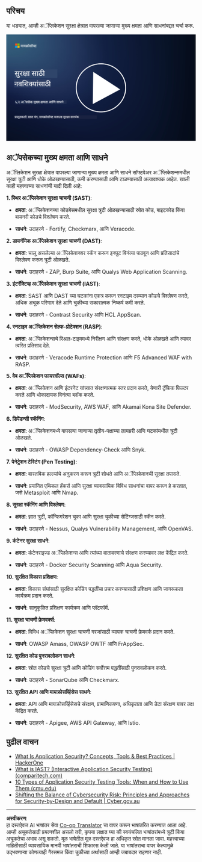 <!--
CO_OP_TRANSLATOR_METADATA:
{
  "original_hash": "790a3fa7e535ec60bb51bde13e759781",
  "translation_date": "2025-09-04T00:49:08+00:00",
  "source_file": "5.2 AppSec key capabilities.md",
  "language_code": "mr"
}
-->
## परिचय

या धड्यात, आम्ही अॅप्लिकेशन सुरक्षा क्षेत्रात वापरल्या जाणाऱ्या मुख्य क्षमता आणि साधनांबद्दल चर्चा करू.

[![व्हिडिओ पहा](../../translated_images/5-2_placeholder.35d943b10c4c6018ebe2bbdb7706a0d739ce9e54bdb35eaf2ad644d43f4cec60.mr.png)](https://learn-video.azurefd.net/vod/player?id=b562daa7-ab92-4cf4-a6dd-6b6a506edfac)

## अॅपसेकच्या मुख्य क्षमता आणि साधने

अॅप्लिकेशन सुरक्षा क्षेत्रात वापरल्या जाणाऱ्या मुख्य क्षमता आणि साधने सॉफ्टवेअर अॅप्लिकेशन्समधील सुरक्षा त्रुटी आणि धोके ओळखण्यासाठी, कमी करण्यासाठी आणि टाळण्यासाठी अत्यावश्यक आहेत. खाली काही महत्त्वाच्या साधनांची यादी दिली आहे:

**1. स्थिर अॅप्लिकेशन सुरक्षा चाचणी (SAST)**:

- **क्षमता**: अॅप्लिकेशनच्या कोडबेसमधील सुरक्षा त्रुटी ओळखण्यासाठी स्रोत कोड, बाइटकोड किंवा बायनरी कोडचे विश्लेषण करते.

- **साधने**: उदाहरणे - Fortify, Checkmarx, आणि Veracode.

**2. डायनॅमिक अॅप्लिकेशन सुरक्षा चाचणी (DAST)**:

- **क्षमता**: चालू असलेल्या अॅप्लिकेशनवर स्कॅन करून इनपुट विनंत्या पाठवून आणि प्रतिसादांचे विश्लेषण करून त्रुटी ओळखते.

- **साधने**: उदाहरणे - ZAP, Burp Suite, आणि Qualys Web Application Scanning.

**3. इंटरॅक्टिव्ह अॅप्लिकेशन सुरक्षा चाचणी (IAST)**:

- **क्षमता**: SAST आणि DAST च्या घटकांना एकत्र करून रनटाइम दरम्यान कोडचे विश्लेषण करते, अधिक अचूक परिणाम देते आणि चुकीच्या सकारात्मक निष्कर्ष कमी करते.

- **साधने**: उदाहरणे - Contrast Security आणि HCL AppScan.

**4. रनटाइम अॅप्लिकेशन सेल्फ-प्रोटेक्शन (RASP)**:

- **क्षमता**: अॅप्लिकेशन्सचे रिअल-टाइममध्ये निरीक्षण आणि संरक्षण करते, धोके ओळखते आणि त्यावर त्वरित प्रतिसाद देते.

- **साधने**: उदाहरणे - Veracode Runtime Protection आणि F5 Advanced WAF with RASP.

**5. वेब अॅप्लिकेशन फायरवॉल्स (WAFs)**:

- **क्षमता**: अॅप्लिकेशन आणि इंटरनेट यांच्यात संरक्षणात्मक स्तर प्रदान करते, येणारी ट्रॅफिक फिल्टर करते आणि धोकादायक विनंत्या ब्लॉक करते.

- **साधने**: उदाहरणे - ModSecurity, AWS WAF, आणि Akamai Kona Site Defender.

**6. डिपेंडन्सी स्कॅनिंग**:

- **क्षमता**: अॅप्लिकेशनमध्ये वापरल्या जाणाऱ्या तृतीय-पक्षाच्या लायब्ररी आणि घटकांमधील त्रुटी ओळखते.

- **साधने**: उदाहरणे - OWASP Dependency-Check आणि Snyk.

**7. पेनेट्रेशन टेस्टिंग (Pen Testing)**:

- **क्षमता**: वास्तविक हल्ल्यांचे अनुकरण करून त्रुटी शोधते आणि अॅप्लिकेशनची सुरक्षा तपासते.

- **साधने**: प्रमाणित एथिकल हॅकर्स आणि सुरक्षा व्यावसायिक विविध साधनांचा वापर करून हे करतात, जसे Metasploit आणि Nmap.

**8. सुरक्षा स्कॅनिंग आणि विश्लेषण**:

- **क्षमता**: ज्ञात त्रुटी, कॉन्फिगरेशन चुका आणि सुरक्षा चुकीच्या सेटिंग्जसाठी स्कॅन करते.

- **साधने**: उदाहरणे - Nessus, Qualys Vulnerability Management, आणि OpenVAS.

**9. कंटेनर सुरक्षा साधने**:

- **क्षमता**: कंटेनराइज्ड अॅप्लिकेशन्स आणि त्यांच्या वातावरणाचे संरक्षण करण्यावर लक्ष केंद्रित करते.

- **साधने**: उदाहरणे - Docker Security Scanning आणि Aqua Security.

**10. सुरक्षित विकास प्रशिक्षण**:

- **क्षमता**: विकास संघांसाठी सुरक्षित कोडिंग पद्धतींचा प्रचार करण्यासाठी प्रशिक्षण आणि जागरूकता कार्यक्रम प्रदान करते.

- **साधने**: सानुकूलित प्रशिक्षण कार्यक्रम आणि प्लॅटफॉर्म.

**11. सुरक्षा चाचणी फ्रेमवर्क्स**:

- **क्षमता**: विविध अॅप्लिकेशन सुरक्षा चाचणी गरजांसाठी व्यापक चाचणी फ्रेमवर्क प्रदान करते.

- **साधने**: OWASP Amass, OWASP OWTF आणि FrAppSec.

**12. सुरक्षित कोड पुनरावलोकन साधने**:

- **क्षमता**: स्रोत कोडचे सुरक्षा त्रुटी आणि कोडिंग सर्वोत्तम पद्धतींसाठी पुनरावलोकन करते.

- **साधने**: उदाहरणे - SonarQube आणि Checkmarx.

**13. सुरक्षित API आणि मायक्रोसर्व्हिसेस साधने**:

- **क्षमता**: API आणि मायक्रोसर्व्हिसेसचे संरक्षण, प्रामाणिकपणा, अधिकृतता आणि डेटा संरक्षण यावर लक्ष केंद्रित करते.

- **साधने**: उदाहरणे - Apigee, AWS API Gateway, आणि Istio.

## पुढील वाचन

- [What Is Application Security? Concepts, Tools & Best Practices | HackerOne](https://www.hackerone.com/knowledge-center/what-application-security-concepts-tools-best-practices)
- [What is IAST? (Interactive Application Security Testing) (comparitech.com)](https://www.comparitech.com/net-admin/what-is-iast/)
- [10 Types of Application Security Testing Tools: When and How to Use Them (cmu.edu)](https://insights.sei.cmu.edu/blog/10-types-of-application-security-testing-tools-when-and-how-to-use-them/)
- [Shifting the Balance of Cybersecurity Risk: Principles and Approaches for Security-by-Design and Default | Cyber.gov.au](https://www.cyber.gov.au/about-us/view-all-content/publications/principles-and-approaches-for-security-by-design-and-default)

---

**अस्वीकरण**:  
हा दस्तऐवज AI भाषांतर सेवा [Co-op Translator](https://github.com/Azure/co-op-translator) चा वापर करून भाषांतरित करण्यात आला आहे. आम्ही अचूकतेसाठी प्रयत्नशील असलो तरी, कृपया लक्षात घ्या की स्वयंचलित भाषांतरांमध्ये त्रुटी किंवा अचूकतेचा अभाव असू शकतो. मूळ भाषेतील मूळ दस्तऐवज हा अधिकृत स्रोत मानला जावा. महत्त्वाच्या माहितीसाठी व्यावसायिक मानवी भाषांतराची शिफारस केली जाते. या भाषांतराचा वापर केल्यामुळे उद्भवणाऱ्या कोणत्याही गैरसमज किंवा चुकीच्या अर्थासाठी आम्ही जबाबदार राहणार नाही.